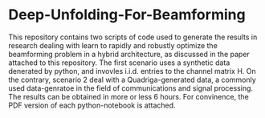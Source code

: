 # Deep-Unfolding-For-Beamforming
This repository contains two scripts of code used to generate the results in research dealing with learn to rapidly and robustly optimize the beamforming problem in a hybrid architecture, as discussed in the paper attached to this repository.
The first scenario uses a synthetic data denerated by python, and invovles i.i.d. entries to the channel matrix H.
On the contrary, scenario 2 deal with a Quadriga-generated data, a commonly used data-genratoe in the field of communications and signal processing. 
The results can be obtained in more or less 6 hours. For convinence, the PDF version of each python-notebook is attached.
